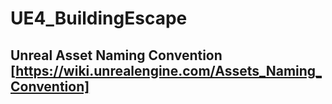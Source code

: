 # UE4_BuildingEscape

## Unreal Asset Naming Convention [https://wiki.unrealengine.com/Assets_Naming_Convention]